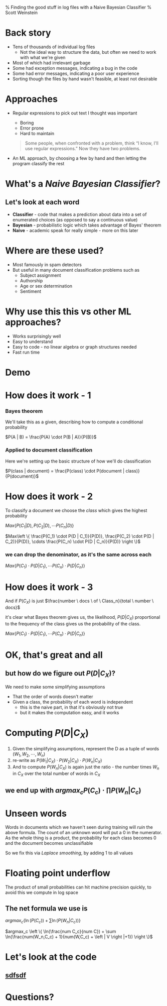 % Finding the good stuff in log files with a Naive Bayesian Classifier
% Scott Weinstein



# Back story
* Tens of thousands of individual log files
    * Not the ideal way to structure the data, but often we need to work with what we're given
* Most of which had irrelevant garbage
* Some had exception messages, indicating a bug in the code
* Some had error messages, indicating a poor user experience
* Sorting though the files by hand wasn't feasible, at least not desirable

# Approaches
* Regular expressions to pick out text I thought was important
    * Boring
    * Error prone
    * Hard to maintain 

    > Some people, when confronted with a problem, think “I know, I'll use regular expressions.”  Now they have two problems.

* An ML approach, by choosing a few by hand and then letting the program classify the rest

# What's a _Naive Bayesian Classifier_?

## Let's look at each word
* **Classifier** - code that makes a prediction about data into a set of enumerated choices (as opposed to say a continuous value)
* **Bayesian** - probabilistic logic which takes advantage of Bayes' theorem
* **Naive** - academic speak for really simple - more on this later

# Where are these used?
* Most famously in spam detectors
* But useful in many document classification problems such as
    * Subject assignment
    * Authorship
    * Age or sex determination
    * Sentiment

# Why use this this vs other ML approaches?
* Works surprisingly well
* Easy to understand
* Easy to code - no linear algebra or graph structures needed
* Fast run time


# Demo

# How does it work - 1
### Bayes theorem

We'll take this as a given, describing how to compute a conditional probability

$P(A | B) = \frac{P(A) \cdot   P(B | A)}{P(B)}$

### Applied to document classification

Here we're setting up the basic structure of how we'll do classification

$P(class | document) = \frac{P(class) \cdot P(document | class)}{P(document)}$

# How does it work - 2
To classify a document we choose the _class_ which gives the highest probability

$Max\left \{  P(C_1 | D),  P(C_2 | D), \cdots  P(C_n | D) \right \}$

$Max\left \{  \frac{P(C_1) \cdot P(D | C_1)}{P(D)},  \frac{P(C_2) \cdot P(D | C_2)}{P(D)}, \cdots  \frac{P(C_n) \cdot P(D | C_n)}{P(D)} \right \}$


### we can drop the denominator, as it's the same across each

$Max\left \{  P(C_1) \cdot P(D | C_1) , \cdots P(C_n) \cdot P(D | C_n) \right \}$

# How does it work - 3

And if $P(C_X)$ is just  $\frac{number \ docs \ of \ Class_n}{total \ number \ docs}$  

it's clear what Bayes theorem gives us, the likelihood, $P(D|C_X)$ proportional to the frequency of the class gives us the probability of the class.

$Max\left \{  P(C_1) \cdot P(D | C_1) , \cdots P(C_n) \cdot P(D | C_n) \right \}$

# OK, that's great and all 

## but how do we figure out $P(D|C_X)$?

We need to make some simplifying assumptions

* That the order of words doesn't matter
* Given a class, the probability of each word is independent
    * this is the naive part, in that it's obviously not true
    * but it makes the computation easy, and it works

# Computing $P(D|C_X)$
1. Given the simplifying assumptions, represent the D as a tuple of words $(W_1, W_2, \cdots, W_n)$
2. re-write as $P(W_1| C_X) \cdot P(W_2| C_X) \cdot P(W_n| C_X)$
3. And to compute $P(W_n| C_X)$ is again just the ratio - the number times $W_n$ in $C_X$ over the total number of words in $C_X$ 

## we end up with $argmax_c P(C_c) \cdot \prod P(W_n|C_c)$


# Unseen words
Words in documents which we haven't seen during training will _ruin_ the above formula. 
The count of an unknown word will put a $0$ in the numerator. As the whole thing is a product, the probability for each class becomes $0$ and the document becomes unclassifiable

So we fix this via _Laplace smoothing_, by adding $1$ to all values

# Floating point underflow
The product of small probabilities can hit machine precision quickly, to avoid this we compute in log space 

## The net formula we use is

$argmax_c \left \{  \ln(P(C_c)) + \sum \ln(P(W_n|C_c))  \right \}$
   
$argmax_c \left \{ \ln(\frac{num C_c}{num C}) + \sum \ln(\frac{num(W_n,C_c) + 1}{num(W,C_c) + \left | V \right |+1}) \right \}$

# Let's look at the code

## [sdfsdf](sdfsdf)
# Questions?